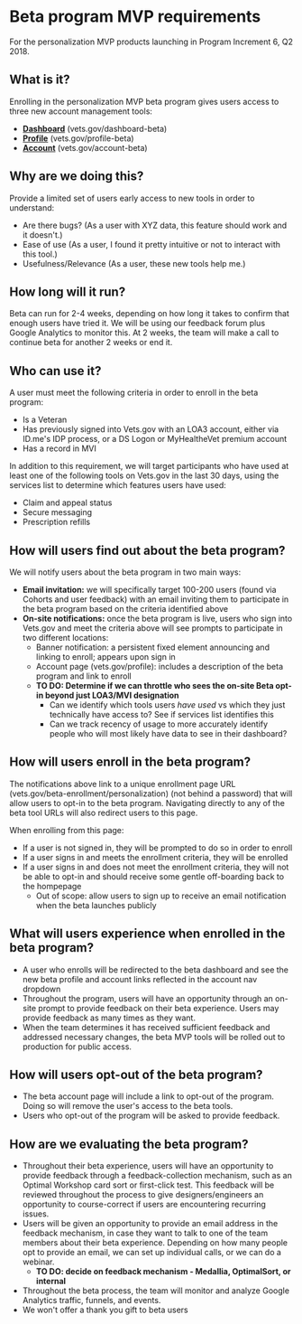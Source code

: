 # Beta program MVP requirements

For the personalization MVP products launching in Program Increment 6, Q2 2018.

## What is it?

Enrolling in the personalization MVP beta program gives users access to three new account management tools:

- **[Dashboard](https://github.com/department-of-veterans-affairs/vets.gov-team/blob/master/Products/Identity/Personalization/Dashboard/Epics/DISCOVER.md)** (vets.gov/dashboard-beta)
- **[Profile](https://github.com/department-of-veterans-affairs/vets.gov-team/blob/master/Products/Identity/Personalization/Profile/Epics/DISCOVER.md)** (vets.gov/profile-beta)
- **[Account](https://github.com/department-of-veterans-affairs/vets.gov-team/blob/master/Products/Identity/Personalization/Account/Epics/DISCOVER.md)** (vets.gov/account-beta)

## Why are we doing this?

Provide a limited set of users early access to new tools in order to understand:
- Are there bugs? (As a user with XYZ data, this feature should work and it doesn't.)
- Ease of use (As a user, I found it pretty intuitive or not to interact with this tool.)
- Usefulness/Relevance (As a user, these new tools help me.)

## How long will it run?

Beta can run for 2-4 weeks, depending on how long it takes to confirm that enough users have tried it. We will be using our feedback forum plus Google Analytics to monitor this. At 2 weeks, the team will make a call to continue beta for another 2 weeks or end it. 

## Who can use it?

A user must meet the following criteria in order to enroll in the beta program:
- Is a Veteran
- Has previously signed into Vets.gov with an LOA3 account, either via ID.me's IDP process, or a DS Logon or MyHealtheVet premium account
- Has a record in MVI

In addition to this requirement, we will target participants who have used at least one of the following tools on Vets.gov in the last 30 days, using the services list to determine which features users have used:
- Claim and appeal status
- Secure messaging
- Prescription refills

## How will users find out about the beta program?

We will notify users about the beta program in two main ways:
- **Email invitation:** we will specifically target 100-200 users (found via Cohorts and user feedback) with an email inviting them to participate in the beta program based on the criteria identified above
- **On-site notifications:** once the beta program is live, users who sign into Vets.gov and meet the criteria above will see prompts to participate in two different locations:
  - Banner notification: a persistent fixed element announcing and linking to enroll; appears upon sign in
  - Account page (vets.gov/profile): includes a description of the beta program and link to enroll
  - **TO DO: Determine if we can throttle who sees the on-site Beta opt-in beyond just LOA3/MVI designation**
    - Can we identify which tools users _have used_ vs which they just technically have access to? See if services list identifies this
    - Can we track recency of usage to more accurately identify people who will most likely have data to see in their dashboard?

## How will users enroll in the beta program?

The notifications above link to a unique enrollment page URL (vets.gov/beta-enrollment/personalization) (not behind a password) that will allow users to opt-in to the beta program. Navigating directly to any of the beta tool URLs will also redirect users to this page.

When enrolling from this page:
- If a user is not signed in, they will be prompted to do so in order to enroll
- If a user signs in and meets the enrollment criteria, they will be enrolled
- If a user signs in and does not meet the enrollment criteria, they will not be able to opt-in and should receive some gentle off-boarding back to the hompepage
  - Out of scope: allow users to sign up to receive an email notification when the beta launches publicly

## What will users experience when enrolled in the beta program?

- A user who enrolls will be redirected to the beta dashboard and see the new beta profile and account links reflected in the account nav dropdown
- Throughout the program, users will have an opportunity through an on-site prompt to provide feedback on their beta experience. Users may provide feedback as many times as they want. 
- When the team determines it has received sufficient feedback and addressed necessary changes, the beta MVP tools will be rolled out to production for public access. 

## How will users opt-out of the beta program?

- The beta account page will include a link to opt-out of the program. Doing so will remove the user's access to the beta tools.
- Users who opt-out of the program will be asked to provide feedback.

## How are we evaluating the beta program? 

- Throughout their beta experience, users will have an opportunity to provide feedback through a feedback-collection mechanism, such as an Optimal Workshop card sort or first-click test. This feedback will be reviewed throughout the process to give designers/engineers an opportunity to course-correct if users are encountering recurring issues. 
- Users will be given an opportunity to provide an email address in the feedback mechanism, in case they want to talk to one of the team members about their beta experience. Depending on how many people opt to provide an email, we can set up individual calls, or we can do a webinar. 
  - **TO DO: decide on feedback mechanism - Medallia, OptimalSort, or internal**
- Throughout the beta process, the team will monitor and analyze Google Analytics traffic, funnels, and events. 
- We won't offer a thank you gift to beta users
